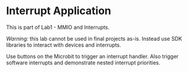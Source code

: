 Interrupt Application
=====================

This is part of Lab1 - MMIO and Interrupts.

_Warning:_ this lab cannot be used in final projects as-is. Instead use SDK libraries to interact with devices and interrupts.

Use buttons on the Microbit to trigger an interrupt handler.
Also trigger software interrupts and demonstrate nested interrupt
priorities.

